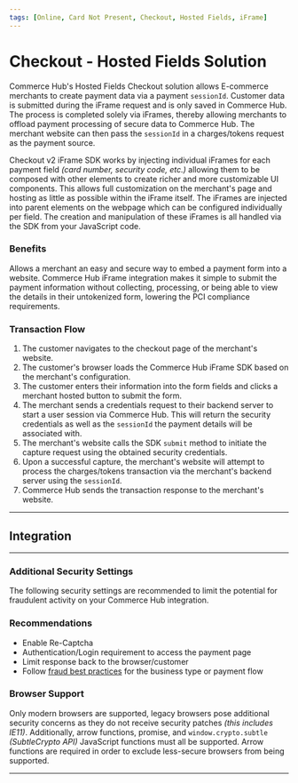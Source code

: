 ```yaml
---
tags: [Online, Card Not Present, Checkout, Hosted Fields, iFrame]
---
```


# Checkout - Hosted Fields Solution

Commerce Hub's Hosted Fields Checkout solution allows E-commerce merchants to create payment data via a payment `sessionId`. Customer data is submitted during the iFrame request and is only saved in Commerce Hub. The process is completed solely via iFrames, thereby allowing merchants to offload payment processing of secure data to Commerce Hub. The merchant website can then pass the `sessionId` in a charges/tokens request as the payment source.

Checkout v2 iFrame SDK works by injecting individual iFrames for each payment field *(card number, security code, etc.)* allowing them to be composed with other elements to create richer and more customizable UI components. This allows full customization on the merchant's page and hosting as little as possible within the iFrame itself. The iFrames are injected into parent elements on the webpage which can be configured individually per field. The creation and manipulation of these iFrames is all handled via the SDK from your JavaScript code.

### Benefits

Allows a merchant an easy and secure way to embed a payment form into a website. Commerce Hub iFrame integration makes it simple to submit the payment information without collecting, processing, or being able to view the details in their untokenized form, lowering the PCI compliance requirements.

### Transaction Flow

1. The customer navigates to the checkout page of the merchant's website.
2. The customer's browser loads the Commerce Hub iFrame SDK based on the merchant's configuration.
3. The customer enters their information into the form fields and clicks a merchant hosted button to submit the form.
4. The merchant sends a credentials request to their backend server to start a user session via Commerce Hub. This will return the security credentials as well as the `sessionId` the payment details will be associated with.
5. The merchant's website calls the SDK `submit` method to initiate the capture request using the obtained security credentials.
6. Upon a successful capture, the merchant's website will attempt to process the charges/tokens transaction via the merchant's backend server using the `sessionId`.
7. Commerce Hub sends the transaction response to the merchant's website.

---

## Integration

<!-- type: row -->

<!-- type: card
title: Integration Guide
description: Begin integration with Commerce Hub's Hosted Forms Checkout solution.
link: ?path=docs/Online-Mobile-Digital/Checkout/Hosted-Fields/Hosted-Fields-Request.md
-->

<!-- type: card
title: Customization
description: Customize the CSS, fonts, and fields.
link: ?path=docs/Online-Mobile-Digital/Checkout/Hosted-Fields/Hosted-Fields-Customization.md
-->

<!-- type: card
title: Event Handling
description: Support external interactions of the card form.
link: ?path=docs/Online-Mobile-Digital/Checkout/Hosted-Fields/Hosted-Fields-Events.md
-->

<!-- type: card
title: Methods
description: Methods used to acquire an instance of the payment form.
link: ?path=docs/Online-Mobile-Digital/Checkout/Hosted-Fields/Hosted-Fields-Methods.md
-->

<!-- type: row-end -->

---

### Additional Security Settings

The following security settings are recommended to limit the potential for fraudulent activity on your Commerce Hub integration.

### Recommendations

- Enable Re-Captcha
- Authentication/Login requirement to access the payment page
- Limit response back to the browser/customer
- Follow [fraud best practices](?path=docs/Resources/Guides/Fraud/Fraud-Settings.md) for the business type or payment flow

### Browser Support

Only modern browsers are supported, legacy browsers pose additional security concerns as they do not receive security patches *(this includes IE11)*. Additionally, arrow functions, promise, and `window.crypto.subtle` *(SubtleCrypto API)* JavaScript functions must all be supported. Arrow functions are required in order to exclude less-secure browsers from being supported.

---
